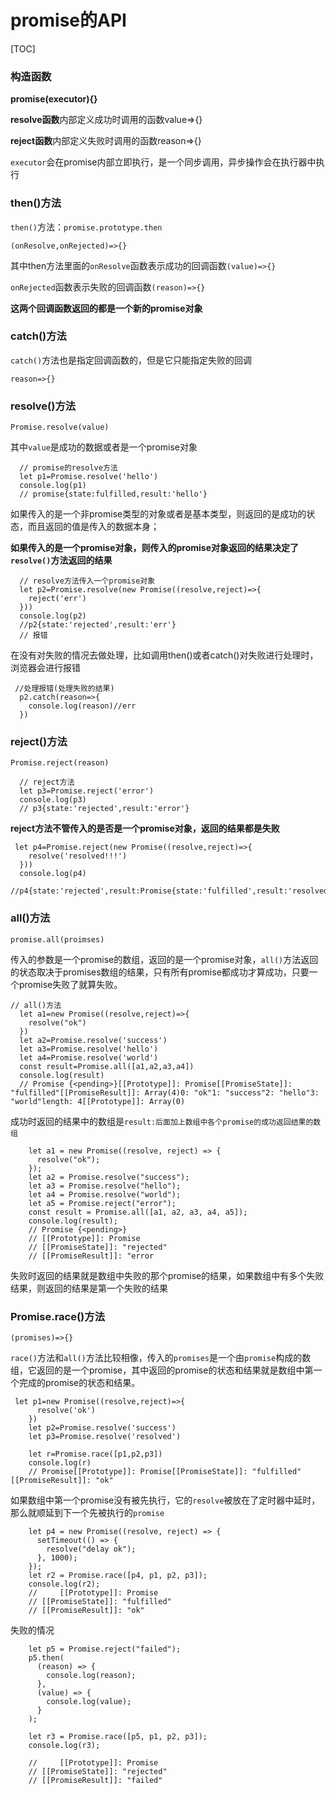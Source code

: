 # promise的API



[TOC]



### 构造函数

**promise(executor){}**

**resolve函数**内部定义成功时调用的函数value=>{}

**reject函数**内部定义失败时调用的函数reason=>{}

`executor`会在promise内部立即执行，是一个同步调用，异步操作会在执行器中执行

### then()方法

`then()`方法：`promise.prototype.then`

`(onResolve,onRejected)=>{}`

其中then方法里面的`onResolve`函数表示成功的回调函数`(value)=>{}`

`onRejected`函数表示失败的回调函数`(reason)=>{}`

**这两个回调函数返回的都是一个新的promise对象**

### catch()方法

`catch()`方法也是指定回调函数的，但是它只能指定失败的回调

`reason=>{}`

### resolve()方法

`Promise.resolve(value)`

其中`value`是成功的数据或者是一个promise对象

```
  // promise的resolve方法
  let p1=Promise.resolve('hello')
  console.log(p1)
  // promise{state:fulfilled,result:'hello'}
```

如果传入的是一个非promise类型的对象或者是基本类型，则返回的是成功的状态，而且返回的值是传入的数据本身；

**如果传入的是一个promise对象，则传入的promise对象返回的结果决定了`resolve()`方法返回的结果**

```
  // resolve方法传入一个promise对象
  let p2=Promise.resolve(new Promise((resolve,reject)=>{
    reject('err')
  }))
  console.log(p2)
  //p2{state:'rejected',result:'err'}
  // 报错
```

在没有对失败的情况去做处理，比如调用then()或者catch()对失败进行处理时，浏览器会进行报错

```
 //处理报错(处理失败的结果)
  p2.catch(reason=>{
    console.log(reason)//err
  })
```

### reject()方法

`Promise.reject(reason)`

```
  // reject方法
  let p3=Promise.reject('error')
  console.log(p3)
  // p3{state:'rejected',result:'error'}
```

**reject方法不管传入的是否是一个promise对象，返回的结果都是失败**

```
 let p4=Promise.reject(new Promise((resolve,reject)=>{
    resolve('resolved!!!')
  }))
  console.log(p4)
  //p4{state:'rejected',result:Promise{state:'fulfilled',result:'resolved!!!'}}
```

### all()方法

`promise.all(proimses)`

传入的参数是一个promise的数组，返回的是一个promise对象，`all()`方法返回的状态取决于promises数组的结果，只有所有promise都成功才算成功，只要一个promise失败了就算失败。

```
// all()方法
  let a1=new Promise((resolve,reject)=>{
    resolve("ok")
  })
  let a2=Promise.resolve('success')
  let a3=Promise.resolve('hello')
  let a4=Promise.resolve('world')
  const result=Promise.all([a1,a2,a3,a4])
  console.log(result)
  // Promise {<pending>}[[Prototype]]: Promise[[PromiseState]]: "fulfilled"[[PromiseResult]]: Array(4)0: "ok"1: "success"2: "hello"3: "world"length: 4[[Prototype]]: Array(0)
```

成功时返回的结果中的数组是`result:后面加上数组中各个promise的成功返回结果的数组`

```
    let a1 = new Promise((resolve, reject) => {
      resolve("ok");
    });
    let a2 = Promise.resolve("success");
    let a3 = Promise.resolve("hello");
    let a4 = Promise.resolve("world");
    let a5 = Promise.reject("error");
    const result = Promise.all([a1, a2, a3, a4, a5]);
    console.log(result);
    // Promise {<pending>}
    // [[Prototype]]: Promise
    // [[PromiseState]]: "rejected"
    // [[PromiseResult]]: "error
```

失败时返回的结果就是数组中失败的那个promise的结果，如果数组中有多个失败结果，则返回的结果是第一个失败的结果

### Promise.race()方法

`(promises)=>{}`

`race()`方法和`all()`方法比较相像，传入的`promises`是一个由`promise`构成的数组，它返回的是一个promise，其中返回的promise的状态和结果就是数组中第一个完成的promise的状态和结果。

```
 let p1=new Promise((resolve,reject)=>{
      resolve('ok')
    })
    let p2=Promise.resolve('success')
    let p3=Promise.resolve('resolved')

    let r=Promise.race([p1,p2,p3])
    console.log(r)
    // Promise[[Prototype]]: Promise[[PromiseState]]: "fulfilled"[[PromiseResult]]: "ok"
```

如果数组中第一个promise没有被先执行，它的`resolve`被放在了定时器中延时，那么就顺延到下一个先被执行的`promise`

```
    let p4 = new Promise((resolve, reject) => {
      setTimeout(() => {
        resolve("delay ok");
      }, 1000);
    });
    let r2 = Promise.race([p4, p1, p2, p3]);
    console.log(r2);
    //     [[Prototype]]: Promise
    // [[PromiseState]]: "fulfilled"
    // [[PromiseResult]]: "ok"
```

失败的情况

```
    let p5 = Promise.reject("failed");
    p5.then(
      (reason) => {
        console.log(reason);
      },
      (value) => {
        console.log(value);
      }
    );

    let r3 = Promise.race([p5, p1, p2, p3]);
    console.log(r3);

    //     [[Prototype]]: Promise
    // [[PromiseState]]: "rejected"
    // [[PromiseResult]]: "failed"
```

